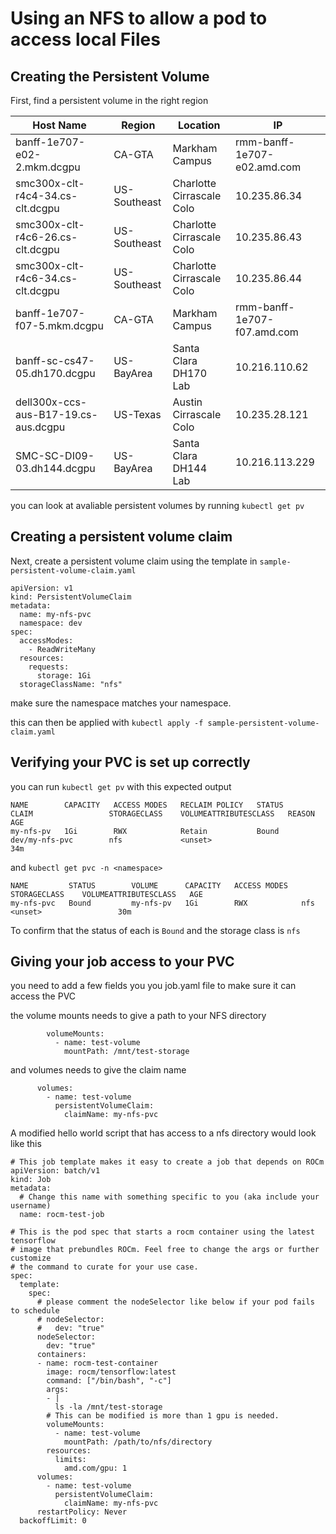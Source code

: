 # Using an NFS to allow a pod to access local Files

## Creating the Persistent Volume

First, find a persistent volume in the right region

| Host Name     | Region | Location           | IP |
|----------|--------|--------------|--------------------|
| banff-1e707-e02-2.mkm.dcgpu | CA-GTA | Markham Campus  | rmm-banff-1e707-e02.amd.com |
| smc300x-clt-r4c4-34.cs-clt.dcgpu | US-Southeast | Charlotte Cirrascale Colo | 10.235.86.34 |
| smc300x-clt-r4c6-26.cs-clt.dcgpu | US-Southeast | Charlotte Cirrascale Colo | 10.235.86.43 |
| smc300x-clt-r4c6-34.cs-clt.dcgpu | US-Southeast | Charlotte Cirrascale Colo | 10.235.86.44 |
| banff-1e707-f07-5.mkm.dcgpu | CA-GTA | Markham Campus | rmm-banff-1e707-f07.amd.com |
| banff-sc-cs47-05.dh170.dcgpu | US-BayArea | Santa Clara DH170 Lab | 10.216.110.62 |
| dell300x-ccs-aus-B17-19.cs-aus.dcgpu | US-Texas | Austin Cirrascale Colo | 10.235.28.121 |
| SMC-SC-DI09-03.dh144.dcgpu | US-BayArea | Santa Clara DH144 Lab | 10.216.113.229 |

you can look at avaliable persistent volumes by running `kubectl get pv`
 
## Creating a persistent volume claim

Next, create a persistent volume claim using the template in `sample-persistent-volume-claim.yaml`

```
apiVersion: v1
kind: PersistentVolumeClaim
metadata:
  name: my-nfs-pvc
  namespace: dev
spec:
  accessModes:
    - ReadWriteMany
  resources:
    requests:
      storage: 1Gi
  storageClassName: "nfs"
```
make sure the namespace matches your namespace.

this can then be applied with `kubectl apply -f sample-persistent-volume-claim.yaml`

## Verifying your PVC is set up correctly

you can run `kubectl get pv` with this expected output
```
NAME        CAPACITY   ACCESS MODES   RECLAIM POLICY   STATUS        CLAIM                 STORAGECLASS    VOLUMEATTRIBUTESCLASS   REASON   AGE
my-nfs-pv   1Gi        RWX            Retain           Bound         dev/my-nfs-pvc        nfs             <unset>                          34m
```

and `kubectl get pvc -n <namespace>`
```
NAME         STATUS        VOLUME      CAPACITY   ACCESS MODES   STORAGECLASS    VOLUMEATTRIBUTESCLASS   AGE
my-nfs-pvc   Bound         my-nfs-pv   1Gi        RWX            nfs             <unset>                 30m
```

To confirm that the status of each is `Bound` and the storage class is `nfs`

## Giving your job access to your PVC

you need to add a few fields you you job.yaml file to make sure it can access the PVC

the  volume mounts needs to give a path to your NFS directory

```
        volumeMounts:
          - name: test-volume
            mountPath: /mnt/test-storage
```

and volumes needs to give the claim name
```
      volumes:
        - name: test-volume
          persistentVolumeClaim:
            claimName: my-nfs-pvc
```

A modified hello world script that has access to a nfs directory would look like this
```
# This job template makes it easy to create a job that depends on ROCm
apiVersion: batch/v1
kind: Job
metadata:
  # Change this name with something specific to you (aka include your username)
  name: rocm-test-job

# This is the pod spec that starts a rocm container using the latest tensorflow
# image that prebundles ROCm. Feel free to change the args or further customize
# the command to curate for your use case.
spec:
  template:
    spec:
      # please comment the nodeSelector like below if your pod fails to schedule
      # nodeSelector:
      #   dev: "true"
      nodeSelector:
        dev: "true"
      containers:
      - name: rocm-test-container
        image: rocm/tensorflow:latest
        command: ["/bin/bash", "-c"]
        args:
        - |
          ls -la /mnt/test-storage
        # This can be modified is more than 1 gpu is needed.
        volumeMounts:
          - name: test-volume
            mountPath: /path/to/nfs/directory
        resources:
          limits:
            amd.com/gpu: 1
      volumes:
        - name: test-volume
          persistentVolumeClaim:
            claimName: my-nfs-pvc
      restartPolicy: Never
  backoffLimit: 0
```